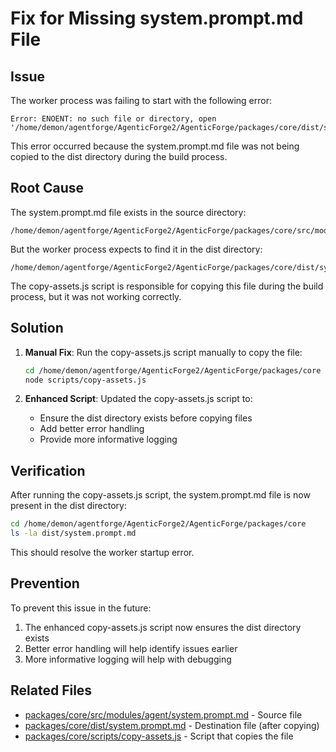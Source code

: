 # Fix for Missing system.prompt.md File

## Issue

The worker process was failing to start with the following error:

```
Error: ENOENT: no such file or directory, open '/home/demon/agentforge/AgenticForge2/AgenticForge/packages/core/dist/system.prompt.md'
```

This error occurred because the system.prompt.md file was not being copied to the dist directory during the build process.

## Root Cause

The system.prompt.md file exists in the source directory:
```
/home/demon/agentforge/AgenticForge2/AgenticForge/packages/core/src/modules/agent/system.prompt.md
```

But the worker process expects to find it in the dist directory:
```
/home/demon/agentforge/AgenticForge2/AgenticForge/packages/core/dist/system.prompt.md
```

The copy-assets.js script is responsible for copying this file during the build process, but it was not working correctly.

## Solution

1. **Manual Fix**: Run the copy-assets.js script manually to copy the file:
   ```bash
   cd /home/demon/agentforge/AgenticForge2/AgenticForge/packages/core
   node scripts/copy-assets.js
   ```

2. **Enhanced Script**: Updated the copy-assets.js script to:
   - Ensure the dist directory exists before copying files
   - Add better error handling
   - Provide more informative logging

## Verification

After running the copy-assets.js script, the system.prompt.md file is now present in the dist directory:
```bash
cd /home/demon/agentforge/AgenticForge2/AgenticForge/packages/core
ls -la dist/system.prompt.md
```

This should resolve the worker startup error.

## Prevention

To prevent this issue in the future:

1. The enhanced copy-assets.js script now ensures the dist directory exists
2. Better error handling will help identify issues earlier
3. More informative logging will help with debugging

## Related Files

- [packages/core/src/modules/agent/system.prompt.md](file:///home/demon/agentforge/AgenticForge2/AgenticForge/packages/core/src/modules/agent/system.prompt.md) - Source file
- [packages/core/dist/system.prompt.md](file:///home/demon/agentforge/AgenticForge2/AgenticForge/packages/core/dist/system.prompt.md) - Destination file (after copying)
- [packages/core/scripts/copy-assets.js](file:///home/demon/agentforge/AgenticForge2/AgenticForge/packages/core/scripts/copy-assets.js) - Script that copies the file